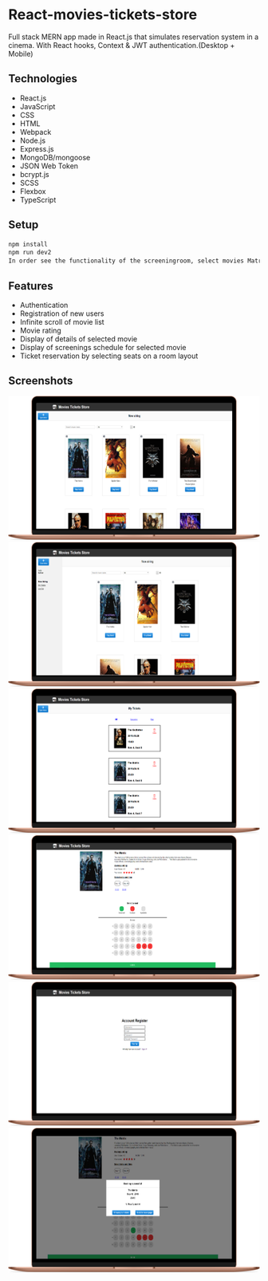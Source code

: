 # React-movies-tickets-store

Full stack MERN app made in React.js that simulates reservation system in a cinema. With React hooks, Context & JWT authentication.(Desktop + Mobile)

## Technologies

-   React.js
-   JavaScript
-   CSS
-   HTML
-   Webpack
-   Node.js
-   Express.js
-   MongoDB/mongoose
-   JSON Web Token
-   bcrypt.js
-   SCSS
-   Flexbox
-   TypeScript

## Setup

```bash
npm install
npm run dev2
In order see the functionality of the screeningroom, select movies Matrix or The Godfather
```

## Features

-   Authentication
-   Registration of new users
-   Infinite scroll of movie list
-   Movie rating
-   Display of details of selected movie
-   Display of screenings schedule for selected movie
-   Ticket reservation by selecting seats on a room layout

## Screenshots

![screenshot1](./src/screenshots/Screenshot_11.png)
![screenshot2](./src/screenshots/Screenshot_12.png)
![screenshot3](./src/screenshots/Screenshot_13.png)
![screenshot4](./src/screenshots/Screenshot_14.png)
![screenshot5](./src/screenshots/Screenshot_15.png)
![screenshot6](./src/screenshots/Screenshot_16.png)
